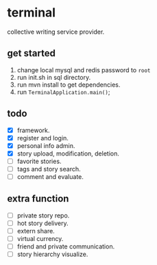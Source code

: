 # terminal
collective writing service provider.

## get started
1. change local mysql and redis password to `root`
2. run init.sh in sql directory.
3. run mvn install to get dependencies.
4. run `TerminalApplication.main()`;

## todo
- [x] framework.
- [x] register and login.
- [x] personal info admin.
- [x] story upload, modification, deletion.
- [ ] favorite stories.
- [ ] tags and story search.
- [ ] comment and evaluate.

## extra function
- [ ] private story repo.
- [ ] hot story delivery.
- [ ] extern share.
- [ ] virtual currency.
- [ ] friend and private communication.
- [ ] story hierarchy visualize.
